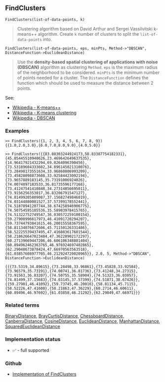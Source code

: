 ## FindClusters

```
FindClusters(list-of-data-points, k)
```
 
> Clustering algorithm based on David Arthur and Sergei Vassilvitski k-means++ algorithm. Create `k` number of clusters to split the `list-of-data-points` into.

```
FindClusters(list-of-data-points, eps, minPts, Method->"DBSCAN", DistanceFunction->EuclideanDistance)
```

> Use the **density-based spatial clustering of applications with noise (DBSCAN)** algorithm as clustering `Method`. `eps` is the maximum radius of the neighborhood to be considered. `minPts` is the minimum number of points needed for a cluster. The `DistanceFunction` defines the function which should be used to measure the distance between 2 points.
   
See:  
* [Wikipedia - K-means++](https://en.wikipedia.org/wiki/K-means%2B%2B)
* [Wikipedia - K-means clustering](https://en.wikipedia.org/wiki/K-means_clustering) 
* [Wikipedia - DBSCAN](https://en.wikipedia.org/wiki/DBSCAN)
 
### Examples

```
>> FindClusters({1, 2, 3, 4, 5, 6, 7, 8, 9}) 
{{1.0,2.0,3.0},{6.0,7.0,8.0,9.0},{4.0,5.0}}

>> FindClusters({{83.08303244924173,58.83387754182331},{45.05445510940626,23.469642649637535},{14.96417921432294,69.0264096390456},{73.53189604333602,34.896145021310076},{73.28498173551634,33.96860806993209},{73.45828098873608,33.92584423092194},{73.9657889183145,35.73191006924026},{74.0074097183533,36.81735596177168},{73.41247541410848,34.27314856695011},{73.9156256353017,36.83206791547127},{74.81499205809087,37.15682749846019},{74.03144880081527,37.57399178552441},{74.51870941207744,38.674258946906775},{74.50754595105536,35.58903978415765},{74.51322752749547,36.030572259100154},{59.27900996617973,46.41091720294207},{59.73744793841615,46.20015558367595},{58.81134076672606,45.71150126331486},{58.52225539437495,47.416083617601544},{58.218626647023484,47.36228902172297},{60.27139669447206,46.606106348801404},{60.894962462363765,46.976924697402865},{62.29048673878424,47.66970563563518},{61.03857608977705,46.212924720020965}}, 2.0, 5, Method->"DBSCAN", DistanceFunction->EuclideanDistance)

{{{73.5319,34.89615},{73.28498,33.96861},{73.45828,33.92584},{73.96579,35.73191},{74.00741,36.81736},{73.41248,34.27315},{73.91563,36.83207},{74.50755,35.58904},{74.51323,36.03057},{74.81499,37.15683},{74.03145,37.57399},{74.51871,38.67426}},{{59.27901,46.41092},{59.73745,46.20016},{58.81134,45.7115},{58.52226,47.41608},{58.21863,47.36229},{60.2714,46.60611},{60.89496,46.97692},{61.03858,46.21292},{62.29049,47.66971}}}
```

### Related terms 
[BinaryDistance](BinaryDistance.md), [BrayCurtisDistance](BrayCurtisDistance.md), [ChessboardDistance](ChessboardDistance.md), [CanberraDistance](CanberraDistance.md), [CosineDistance](CosineDistance.md), [EuclideanDistance](EuclideanDistance.md), [ManhattanDistance](ManhattanDistance.md), [SquaredEuclideanDistance](SquaredEuclideanDistance.md)






### Implementation status

* &#x2705; - full supported

### Github

* [Implementation of FindClusters](https://github.com/axkr/symja_android_library/blob/master/symja_android_library/matheclipse-core/src/main/java/org/matheclipse/core/builtin/ClusteringFunctions.java#L476) 
